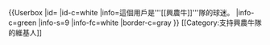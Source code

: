 {{Userbox
  |id=
  |id-c=white
  |info=這個用戶是'''[[興農牛]]'''隊的球迷。
  |info-c=green
  |info-s=9
  |info-fc=white
  |border-c=gray
}}
[[Category:支持興農牛隊的維基人]]